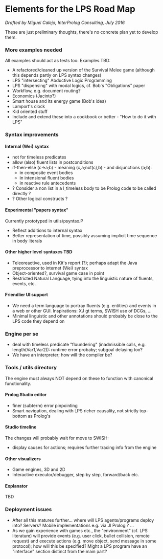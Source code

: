 
# Elements for the LPS Road Map #
*Drafted by Miguel Calejo, InterProlog Consulting,*
*July 2016*

These are just preliminary thoughts, there's no concrete plan yet to develop them.
### More examples needed ###
All examples should act as tests too. 
Examples TBD:

* A refactored/cleaned up version of the Survival Melee game (although this depends partly on LPS syntax changes)
* LPS "intersecting" Abductive Logic Programming
* LPS "dispensing" with modal logics, cf. Bob's "Obligations" paper
* Workflow, e.g. document routing?
* Economics (Jacinto?)
* Smart house and its energy game (Bob's idea)
* Lamport's clock
* Kid oriented stuff
* Include and extend these into a cookbook or better - "How to do it with LPS"

### Syntax improvements ###
#### Internal (Wei) syntax ####
* not for timeless predicates
* allow (also) fluent lists in postconditions
* if-then-else (c->a;b) - meaning (c,a;not(c),b) - and disjunctions (a;b):
	* in composite event bodies
	* in intensional fluent bodies
	* in reactive rule antecedents
* ? Consider a non list in a l_timeless body to be Prolog code to be called directly ?
* ? Other logical constructs ?

#### Experimental "papers syntax" ####
Currently prototyped in utils/psyntax.P

* Reflect additions to internal syntax
* Better representation of time, possibly assuming implicit time sequence in body literals

#### Other higher level syntaxes TBD ####
* Teleoreactive, used in Kit's report (?); perhaps adapt the Java preprocessor to internet (Wei) syntax
* Object-oriented?, survival game case in point
* Restricted Natural Language, tying into the linguistic nature of fluents, events, etc.
#### Friendlier UI support ####
* We need a term language to portray fluents (e.g. entities) and events in a web or other GUI. Inspirations: XJ gt terms, SWISH use of DCGs, ...
* Minimal linguistic and other annotations should probably be close to the LPS code they depend on

### Engine per se ###
* deal with timeless predicate "floundering" (inadmissible calls, e.g. length(Var1,Var2)): runtime error probaby; subgoal delaying too?
* We have an interpreter; how will the compiler be?

### Tools / utils directory ###
The engine must always NOT depend on these to function with canonical functionality.

#### Prolog Studio editor ####
* finer (subterm) error pinpointing
* Smart navigation, dealing with LPS richer causality, not strictly top-bottom as Prolog's

#### Studio timeline ####
The changes will probably wait for move to SWISH:
* display causes for actions; requires further tracing info from the engine

#### Other visualizers ####
* Game engines, 3D and 2D
* Interactive executor/debugger, step by step, forward/back etc.

#### Explanator ####
TBD

### Deployment issues ###
* After all this matures further... where will LPS agents/programs deploy into? Servers? Mobile implementations e.g. via JI Prolog ? ...
* As we gain experience with games etc., the "environment" (cf. LPS literature) will provide events (e.g. user click, bullet collision, remote request) and execute actions (e.g. move object, send message in some protocol); how will this be specified? Might a LPS program have an "interface" section distinct from the main part?